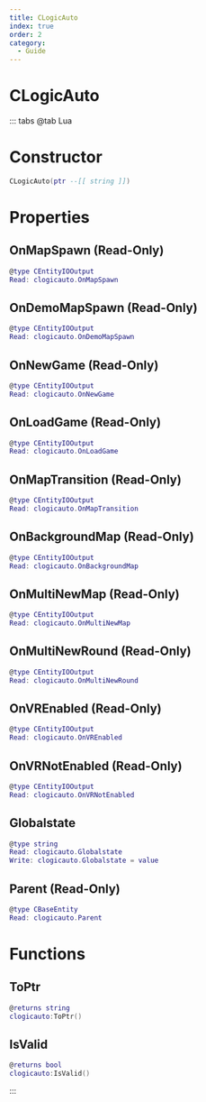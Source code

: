 ```yaml
---
title: CLogicAuto
index: true
order: 2
category:
  - Guide
---
```


# CLogicAuto

::: tabs
@tab Lua
# Constructor
```lua
CLogicAuto(ptr --[[ string ]])
```
# Properties
## OnMapSpawn (Read-Only)
```lua
@type CEntityIOOutput
Read: clogicauto.OnMapSpawn
```
## OnDemoMapSpawn (Read-Only)
```lua
@type CEntityIOOutput
Read: clogicauto.OnDemoMapSpawn
```
## OnNewGame (Read-Only)
```lua
@type CEntityIOOutput
Read: clogicauto.OnNewGame
```
## OnLoadGame (Read-Only)
```lua
@type CEntityIOOutput
Read: clogicauto.OnLoadGame
```
## OnMapTransition (Read-Only)
```lua
@type CEntityIOOutput
Read: clogicauto.OnMapTransition
```
## OnBackgroundMap (Read-Only)
```lua
@type CEntityIOOutput
Read: clogicauto.OnBackgroundMap
```
## OnMultiNewMap (Read-Only)
```lua
@type CEntityIOOutput
Read: clogicauto.OnMultiNewMap
```
## OnMultiNewRound (Read-Only)
```lua
@type CEntityIOOutput
Read: clogicauto.OnMultiNewRound
```
## OnVREnabled (Read-Only)
```lua
@type CEntityIOOutput
Read: clogicauto.OnVREnabled
```
## OnVRNotEnabled (Read-Only)
```lua
@type CEntityIOOutput
Read: clogicauto.OnVRNotEnabled
```
## Globalstate 
```lua
@type string
Read: clogicauto.Globalstate
Write: clogicauto.Globalstate = value
```
## Parent (Read-Only)
```lua
@type CBaseEntity
Read: clogicauto.Parent
```
# Functions
## ToPtr
```lua
@returns string
clogicauto:ToPtr()
```
## IsValid
```lua
@returns bool
clogicauto:IsValid()
```

:::